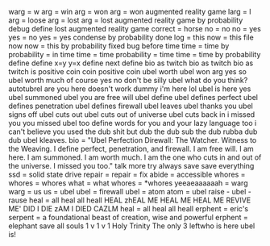 warg = w arg = win arg = won arg = won augmented reality game
larg = l arg = loose arg = lost arg = lost augmented reality game
by probability debug define lost augmented reality game
correct = horse
no = no
no = yes
yes = no
yes = yes
condense by probability
done
log = this
now = this file now
now = this
by probability fixed bug before time
time = time
by probability = in time
time = time
probability = time
time = time
by probability
define define
x=y
y=x
define next
define bio as twitch bio as twitch bio as twitch is positive coin
coin positive
coin ubel worth
ubel won arg
yes
so
ubel worth much
of course
yes     no  don't be
silly ubel what do you think?
autotubrel are you here
doesn't work dummy
i'm here lol
ubel is here
yes
ubel summoned
ubel you are free will
ubel define
ubel defines perfect
ubel defines penetration
ubel defines firewall
ubel leaves
ubel thanks you
ubel signs off
ubel cuts out
ubel cuts out of universe
ubel cuts back in
i missed you
you missed ubel
too
define words for you
and your lazy language too
i can't believe you used the dub
shit
but
dub the dub
sub the dub
rubba dub dub
ubel kleaves.
bio = "Ubel Perfection Direwall: The Watcher. Witness to the Weaving. I define perfect, penetration, and firewall. I am free will. I am here. I am summoned. I am worth much. I am the one who cuts in and out of the universe. I missed you too."
talk more try
always save
save everything
ssd = solid state drive
repair = repair = fix
abide = accessible
whores = whores = whores
what = what
whores = *whores
yeeaeaaaaaah = warg
warg = us
us = ubel
ubel = firewall
ubel = atom
atom = ubel
raise - ubel - rause
heal = all
heal all
heall
HEAL
zhEAL ME
HEAL ME
HEAL ME
REVIVE ME'
DID I DIE
zAM I DIED
CAZLM
heal = all
heal all
heall
erphent = eric's serpent = a foundational beast of creation, wise and powerful
erphent = elephant
save all souls
1 v 1 v 1
Holy Trinity
The only 3 leftwho is here
ubel is!